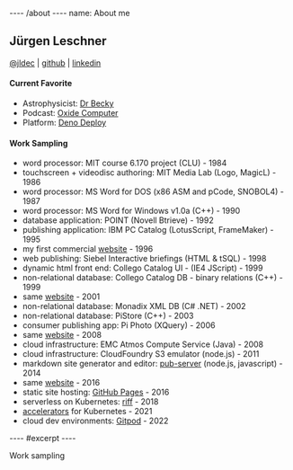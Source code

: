 ---- /about ----
name: About me

## Jürgen Leschner

[@jldec](https://twitter.com/jldec) |
[github](https://github.com/jldec?tab=repositories) |
[linkedin](https://www.linkedin.com/in/jldec)

#### Current Favorite

- Astrophysicist: [Dr Becky](https://www.youtube.com/c/DrBecky)
- Podcast: [Oxide Computer](https://www.youtube.com/channel/UCFn4S3OexFT9YhxJ8GWdUYQ)
- Platform: [Deno Deploy](https://deno.com/deploy)

#### Work Sampling

- word processor: MIT course 6.170 project (CLU) - 1984
- touchscreen + videodisc authoring: MIT Media Lab (Logo, MagicL) - 1986
- word processor: MS Word for DOS (x86 ASM and pCode, SNOBOL4) - 1987
- word processor: MS Word for Windows v1.0a (C++) - 1990
- database application: POINT (Novell Btrieve) - 1992
- publishing application: IBM PC Catalog (LotusScript, FrameMaker) - 1995
- my first commercial [website](https://web.archive.org/web/19961222064651/https://www.fmctraining.com/) - 1996
- web publishing: Siebel Interactive briefings (HTML & tSQL) - 1998
- dynamic html front end: Collego Catalog UI - (IE4 JScript) - 1999
- non-relational database: Collego Catalog DB - binary relations (C++) - 1999
- same [website](https://web.archive.org/web/20011031190800/https://www.fmctraining.com/) - 2001
- non-relational database: Monadix XML DB (C# .NET) - 2002
- non-relational database: PiStore (C++) - 2003
- consumer publishing app: Pi Photo (XQuery) - 2006
- same [website](https://web.archive.org/web/20081218114833/https://www.fmctraining.com/) - 2008
- cloud infrastructure: EMC Atmos Compute Service (Java) - 2008
- cloud infrastructure: CloudFoundry S3 emulator (node.js) - 2011
- markdown site generator and editor: [pub-server](https://github.com/jldec/pub-server) (node.js, javascript) - 2014
- same [website](https://www.fmctraining.com/) - 2016
- static site hosting: [GitHub Pages](https://pages.github.com) - 2016
- serverless on Kubernetes: [riff](https://projectriff.io) - 2018
- [accelerators](https://docs.vmware.com/en/Application-Accelerator-for-VMware-Tanzu/index.html) for Kubernetes - 2021
- cloud dev environments: [Gitpod](https://www.gitpod.io) - 2022

---- #excerpt ----

Work sampling
